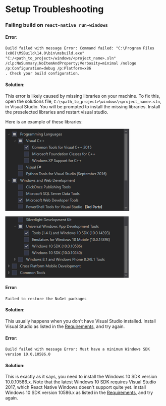 # Setup Troubleshooting

### Failing build on `react-native run-windows`
#### Error:

```
Build failed with message Error: Command failed: "C:\Program Files (x86)\MSBuild\14.0\bin\msbuild.exe" 
"C:/<path_to_project>/windows/<project_name>.sln" /clp:NoSummary;NoItemAndProperty;Verbosity=minimal /nologo
/p:Configuration=debug /p:Platform=x86
. Check your build configuration.
```

#### Solution:

This error is likely caused by missing libraries on your machine. To fix this, open the solutions file, `C:\<path_to_project>\windows\<project_name>.sln`, in Visual Studio. You will be prompted to install the missing libraries. Install the preselected libraries and restart visual studio.

Here is an example of these libraries:

![Missing Libraries](img/MissingLibraries1.png)

![Missing Libraries](img/MissingLibraries2.png)

#### Error:

```
Failed to restore the NuGet packages
```

#### Solution:

This usually happens when you don't have Visual Studio installed. Install Visual Studio as listed in the [Requirements](https://github.com/Microsoft/react-native-windows#requirements), and try again.


#### Error:

```
Build failed with message Error: Must have a minimum Windows SDK version 10.0.10586.0
```

#### Solution:

This is exactly as it says, you need to install the Windows 10 SDK version 10.0.10586.x. Note that the latest Windows 10 SDK requires Visual Studio 2017, which React Native Windows doesn't support quite yet. Install Windows 10 SDK version 10586.x as listed in the [Requirements](https://github.com/Microsoft/react-native-windows#requirements), and try again.

